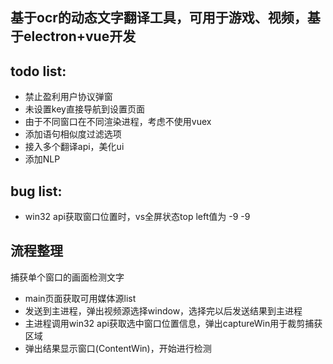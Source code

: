 ## 基于ocr的动态文字翻译工具，可用于游戏、视频，基于electron+vue开发  


## todo list:
- 禁止盈利用户协议弹窗
- 未设置key直接导航到设置页面
- 由于不同窗口在不同渲染进程，考虑不使用vuex
- 添加语句相似度过滤选项
- 接入多个翻译api，美化ui
- 添加NLP

## bug list:
- win32 api获取窗口位置时，vs全屏状态top left值为 -9 -9

## 流程整理
捕获单个窗口的画面检测文字
- main页面获取可用媒体源list
- 发送到主进程，弹出视频源选择window，选择完以后发送结果到主进程
- 主进程调用win32 api获取选中窗口位置信息，弹出captureWin用于裁剪捕获区域
- 弹出结果显示窗口(ContentWin)，开始进行检测
